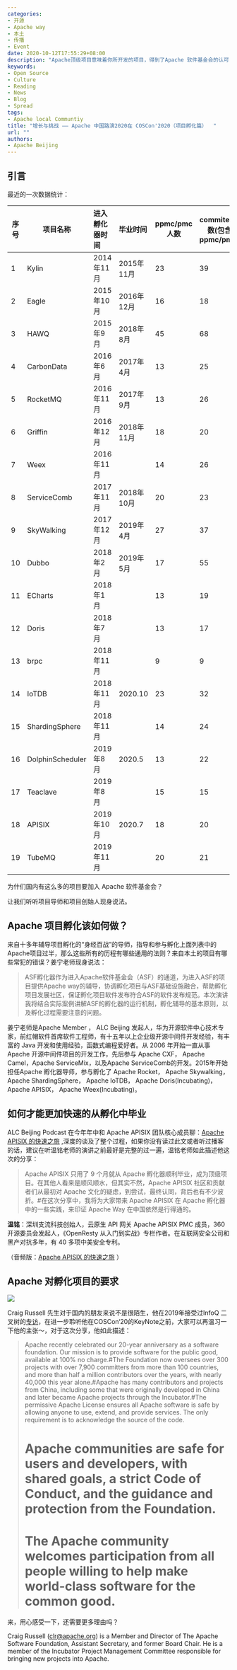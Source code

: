 ```yaml
---
categories:
- 开源
- Apache way
- 本土
- 传播
- Event
date: 2020-10-12T17:55:29+08:00
description: "Apache顶级项目意味着你所开发的项目，得到了Apache 软件基金会的认可，有了一定的共同体意识和实力，那么在选择进入Apache，孵化的过程中要做些什么？怎么最快获得认可？成为顶级项目又能获得什么？"
keywords:
- Open Source
- Culture
- Reading
- News
- Blog
- Spread
tags:
- Apache local Communtiy 
title: "增长与挑战 —— Apache 中国路演2020在 COSCon'2020（项目孵化篇）  "
url: ""
authors:
- Apache Beijing
---
```


## 引言

最近的一次数据统计：

| 序号 | 项目名称         | 进入孵化器时间 | 毕业时间   | ppmc/pmc人数 | commiter人数(包含ppmc/pmc) |
| ---- | ---------------- | :------------- | :--------- | ------------ | -------------------------- |
| 1    | Kylin            | 2014年11月     | 2015年11月 | 23           | 39                         |
| 2    | Eagle            | 2015年10月     | 2016年12月 | 16           | 18                         |
| 3    | HAWQ             | 2015年9月      | 2018年8月  | 45           | 68                         |
| 4    | CarbonData       | 2016年6月      | 2017年4月  | 13           | 25                         |
| 5    | RocketMQ         | 2016年11月     | 2017年9月  | 13           | 26                         |
| 6    | Griffin          | 2016年12月     | 2018年11月 | 18           | 20                         |
| 7    | Weex             | 2016年11月     |            | 14           | 26                         |
| 8    | ServiceComb      | 2017年11月     | 2018年10月 | 20           | 23                         |
| 9    | SkyWalking       | 2017年12月     | 2019年4月  | 27           | 37                         |
| 10   | Dubbo            | 2018年2月      | 2019年5月  | 17           | 55                         |
| 11   | ECharts          | 2018年1月      |            | 13           | 19                         |
| 12   | Doris            | 2018年7月      |            | 13           | 17                         |
| 13   | brpc             | 2018年11月     |            | 9            | 9                          |
| 14   | IoTDB            | 2018年11月     | 2020.10    | 23           | 32                         |
| 15   | ShardingSphere   | 2018年11月     |            | 14           | 24                         |
| 16   | DolphinScheduler | 2019年8月      | 2020.5     | 13           | 22                         |
| 17   | Teaclave         | 2019年8月      |            | 15           | 15                         |
| 18   | APISIX           | 2019年10月     | 2020.7     | 18           | 20                         |
| 19   | TubeMQ           | 2019年11月     |            | 20           | 21                         |

为什们国内有这么多的项目要加入 Apache 软件基金会？

让我们听听项目导师和项目创始人现身说法。

## Apache 项目孵化该如何做？

来自十多年辅导项目孵化的“身经百战”的导师，指导和参与孵化上面列表中的Apache项目过半，那么这些所有的历程有哪些通用的法则？来自本土的项目有哪些常犯的错误？姜宁老师现身说法：

> ASF孵化器作为进入Apache软件基金会（ASF）的通道，为进入ASF的项目提供Apache way的辅导，协调孵化项目与ASF基础设施融合，帮助孵化项目发展社区，保证孵化项目软件发布符合ASF的软件发布规范。本次演讲我将结合实际案例讲解ASF的孵化器的运行机制，孵化辅导的基本原则，以及孵化过程需要注意的问题。

姜宁老师是Apache Member ， ALC Beijing 发起人，华为开源软件中心技术专家，前红帽软件首席软件工程师，有十五年以上企业级开源中间件开发经验，有丰富的 Java 开发和使用经验，函数式编程爱好者。从 2006 年开始一直从事 Apache 开源中间件项目的开发工作，先后参与 Apache CXF， Apache Camel，Apache ServiceMix，以及Apache ServiceComb的开发。2015年开始担任Apache 孵化器导师，参与孵化了 Apache Rocket， Apache Skywalking， Apache ShardingSphere， Apache IoTDB， Apache Doris(Incubating)， Apache APISIX， Apache Weex(Incubating)。



## 如何才能更加快速的从孵化中毕业

ALC Beijing Podcast 在今年年中和 Apache APISIX 团队核心成员聊：[Apache APISIX 的快速之旅](https://alc-beijing.github.io/alc-site/post/podcast/episode-3-the-story-of-apisix-fulltext/) ,深度的谈及了整个过程，如果你没有读过此文或者听过播客的话，建议在听温铭老师的演讲之前最好是完整的过一遍，温铭老师如此描述他这次的分享：

> Apache APISIX 只用了 9 个月就从 Apache 孵化器顺利毕业，成为顶级项目。在其他人看来是顺风顺水，但其实不然，Apache APISIX 社区和贡献者们从最初对 Apache 文化的疑虑，到尝试，最终认同，背后也有不少波折。#在这次分享中，我将为大家带来 Apache APISIX 在 Apache 孵化器中的一些实践，来印证 Apache Way 在中国依然是行得通的。

**温铭**：深圳支流科技创始人，云原生 API 网关 Apache APISIX PMC 成员，360 开源委员会发起人，《OpenResty 从入门到实战》专栏作者。在互联网安全公司和黑产对抗多年，有 40 多项中美安全专利。

（音频版：[Apache APISIX 的快速之旅](https://alc-beijing.github.io/alc-site/post/podcast/episode-3-the-sotry-of-apisix-audio/) ）

## Apache 对孵化项目的要求

![](https://static001.infoq.cn/resource/image/f1/19/f1d5fb264c6eb92d682bbf81fb2c7a19.jpg)

Craig Russell 先生对于国内的朋友来说不是很陌生，他在2019年接受过InfoQ 二叉树的[专访](https://www.infoq.cn/article/G0JkM80HoYwW6zag7VpB)，在进一步聆听他在COSCon‘20的KeyNote之前，大家可以再温习一下他的主张～，对于这次分享，他如此描述：

>  Apache recently celebrated our 20-year anniversary as a software foundation. Our mission is to provide software for the public good, available at 100% no charge.#The Foundation now oversees over 300 projects with over 7,900 committers from more than 100 countries, and more than half a million contributors over the years, with nearly 40,000 this year alone.#Apache has many contributors and projects from China, including some that were originally developed in China and later became Apache projects through the Incubator.#The permissive Apache License ensures all Apache software is safe by allowing anyone to use, extend, and provide services. The only requirement is to acknowledge the source of the code.
>
> # Apache communities are safe for users and developers, with shared goals, a strict Code of Conduct, and the guidance and protection from the Foundation. 
>
> # The Apache community welcomes participation from all people willing to help make world-class software for the common good.

来，用心感受一下，还需要更多理由吗？

Craig Russell (clr@apache.org) is a Member and Director of The Apache Software Foundation, Assistant Secretary, and former Board Chair. He is a member of the Incubator Project Management Committee responsible for bringing new projects into Apache.
